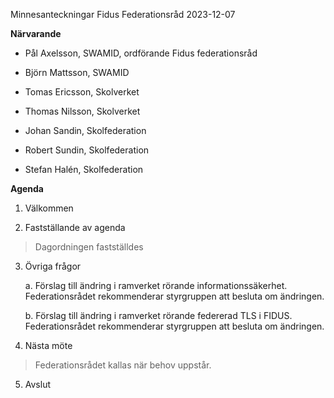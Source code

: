 Minnesanteckningar Fidus Federationsråd 2023-12-07

**Närvarande**

-   Pål Axelsson, SWAMID, ordförande Fidus federationsråd

-   Björn Mattsson, SWAMID

-   Tomas Ericsson, Skolverket

-   Thomas Nilsson, Skolverket

-   Johan Sandin, Skolfederation

-   Robert Sundin, Skolfederation

-   Stefan Halén, Skolfederation

**Agenda**

1.  Välkommen

2.  Fastställande av agenda

> Dagordningen fastställdes

3.  Övriga frågor

    a.  Förslag till ändring i ramverket rörande informationssäkerhet.
        Federationsrådet rekommenderar styrgruppen att besluta om
        ändringen.

    b.  Förslag till ändring i ramverket rörande federerad TLS i FIDUS.
        Federationsrådet rekommenderar styrgruppen att besluta om
        ändringen.

4.  Nästa möte

> Federationsrådet kallas när behov uppstår.

5.  Avslut
